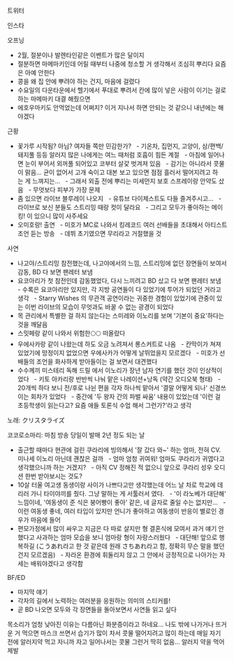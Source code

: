  


트위터



인스타

오프닝
- 2월, 절분이나 발렌타인같은 이벤트가 많은 달이지
- 절분하면 마메마키인데 어릴 때부터 나중에 청소할 거 생각해서 조심히 뿌리다 요즘은 아예 안한다
- 콩을 왜 집 안에 뿌려야 하는 건지, 마음에 걸렸다
- 수요일의 다운타운에서 헬기에서 푸대로 뿌려서 칸에 많이 넣은 사람이 이기는 걸로 하는 마메마키 대결 해줬으면
- 에호우마키도 안먹었는데 어쩌지? 이거 지나서 하면 안되는 것 같으니 내년에는 해야겠다

근황
- 꽃가루 시작됨? 아님? 여자들 쪽만 민감한가?
  - 기온차, 집먼지, 고양이, 삼/편백/돼지풀 등등 알러지 많은 나에게는 여느 때처럼 호흡이 힘든 계절
  - 아침에 일어나면 눈이 부어서 외꺼풀 되어있고 코부터 살갗 벗겨져 있음
  - 감기는 아니라서 콧물이 맑음... 균이 없어서 고개 숙이고 대본 보고 있으면 점점 흘러서 떨어지려고 하는 게 느껴지는...
  - 그래서 외출 전에 뿌리는 미세먼지 보호 스프레이랑 안약도 샀음
  - 무엇보다 피부가 가장 문제
- 좀 있으면 라이브 블루레이 나오지
  - 유튜브 다이제스트도 다들 즐겨주시고...
  - 라이브로 보신 분들도 스트리밍 때랑 컷이 달라요
  - 그리고 모두가 좋아하는 메이킹! 이 있으니 많이 사주세요
- 오미호랑! 출연
  - 미호가 MC로 나와서 킹레코드 여러 선배들을 초대해서 아티스트 조언 듣는 방송
  - 데뷔 초기였으면 무리라고 거절했을 것

사연
- 나고야/스트리밍 참전했는데, 나고야에서의 느낌, 스트리밍에 없던 장면들이 보여서 감동, BD 다 보면 팬레터 보냄
- 요코아리가 첫 참전인데 감동했었다, 다시 느끼려고 BD 샀고 다 보면 팬레터 보냄
  - 수록은 요코아리만 있지만, 각 지방 공연들이 다 있었기에 투어가 되었던 거라고 생각
  - Starry Wishes 의 무관객 공연이라는 귀중한 경험이 있었기에 관중이 있는 이번 라이브의 모습이 무엇과도 바꿀 수 없는 광경이 되었다
- 목 관리에서 특별한 걸 하지 않는다는 스미레와 이노리를 보며 '기본이 중요'하다는 것을 깨달음
- 스밋페랑 같이 나와서 위험한🌕🌕 떠올랐다
- 우에사카랑 같이 나왔는데 하도 오금 노려져서 롱스커트로 나옴
  - 칸막이가 쳐져 있었기에 망정이지 없었으면 우에사카가 어떻게 날뛰었을지 모르겠다
  - 미호가 선배들의 조언을 화사하게 받아들이는 걸 보면서 대견했다
- 수수께끼 미스테리 독해 드릴 에서 이노리가 장년 남자 연기를 했던 것이 인상적이었다
  - 키토 아카리랑 반반씩 나눠 맡은 나레이션+낭독 (약간 오디오북 형태)
  - 20개씩 하다 보니 전/후로 나뉜 편을 각자 하나씩 맡아서 '결말 어떻게 되나' 신경쓰이는 회차가 있었다
  - 중간에 '두 왕자 간의 파벌 싸움' 내용이 있었는데 '이런 걸 초등학생이 읽는다고? 요즘 애들 토론식 수업 해서 그런가?'라고 생각

노래: クリスタライズ

코코로소마리: 마침 방송 당일이 발매 2년 정도 되는 날
- 출근할 때마다 현관에 걸린 쿠라리에 빙의해서 '잘 갔다 와~' 하는 엄마, 전혀 CV. 미나세 이노리 아닌데 괜찮은 걸까
  - 엄마 엄청 귀여워! 엄마도 쿠라리가 귀엽다고 생각했으니까 하는 거겠지?
  - 아직 CV 정해진 적 없으니 앞으로 쿠라리 성우 오디션 한번 받아보시는 것도?
- 10살 터울 여고생 동생이랑 사이가 나쁘다고만 생각했는데 어느 날 차로 학교에 데리러 가니 타이야끼를 줬다. 그냥 말하는 게 서툴러서 였다.
  - '이 라노베가 대단해' 느낌이네, '여동생이 준 식은 붕어빵이 좋아' 같은, 네 글자로 줄일 수는 없지만...
  - 이런 여동생 좋네, 여러 타입이 있지만 언니가 좋아하고 여동생이 반응이 별로인 경우가 마음에 들어
- 편모가정에서 많이 싸우고 지금은 다 따로 살지만 형 결혼식에 모여서 과거 얘기 안했다고 사과하는 엄마 모습을 보니 엄마랑 형이 자랑스러웠다
  - 대단해! 앞으로 행복하길 (こうあれ라고 한 것 같은데 원래 さちあれ라고 함, 정확히 무슨 말을 했던 건지 모르겠음)
  - 자라온 환경에 휘둘리지 않고 그 안에서 긍정적으로 나아가는 자세는 배워야겠다고 생각함

BF/ED
- 마지막 얘기
- 각자의 길에서 노력하는 여러분을 응원하는 의미의 스티커를!
- 곧 BD 나오면 모두와 각 장면들을 돌아보면서 사연들 읽고 싶다

목소리가 엄청 낮아진 이유는 다름아닌 화분증이라고 하네요...
나도 밖에 나가거나 뜨거운 거 먹으면 마스크 쓰면서 습기가 많이 차서 콧물 떨어지려고 많이 하는데
매일 자기 전에 알러지약 먹고 자니까 자고 일어나서는 콧물 그런거 딱히 없음... 알러지 약을 먹어 제발
